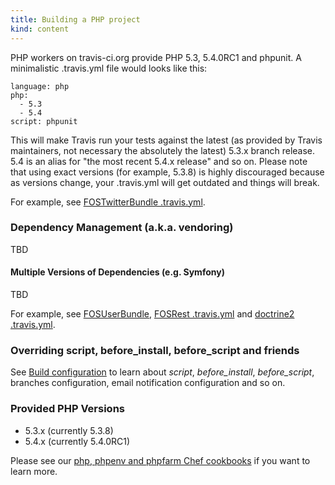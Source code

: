 ```yaml
---
title: Building a PHP project
kind: content
---
```


PHP workers on travis-ci.org provide PHP 5.3, 5.4.0RC1 and phpunit. A minimalistic .travis.yml file would looks like this:

    language: php
    php:
      - 5.3
      - 5.4
    script: phpunit

This will make Travis run your tests against the latest (as provided by Travis maintainers, not necessary the absolutely the latest) 5.3.x branch release. 5.4 is an alias
for "the most recent 5.4.x release" and so on. Please note that using exact versions (for example, 5.3.8) is highly discouraged because as versions change, your
.travis.yml will get outdated and things will break.

For example, see [FOSTwitterBundle .travis.yml](https://github.com/FriendsOfSymfony/FOSTwitterBundle/blob/master/.travis.yml).


### Dependency Management (a.k.a. vendoring)

TBD


#### Multiple Versions of Dependencies (e.g. Symfony)

TBD

For example, see [FOSUserBundle](https://github.com/FriendsOfSymfony/FOSUserBundle/blob/master/.travis.yml), [FOSRest .travis.yml](https://github.com/FriendsOfSymfony/FOSRest/blob/master/.travis.yml)
and [doctrine2 .travis.yml](https://github.com/pborreli/doctrine2/blob/master/.travis.yml).



### Overriding script, before_install, before_script and friends

See <a href="/docs/user/build-configuration/">Build configuration</a> to learn about *script*, *before_install*, *before_script*, branches configuration, email notification
configuration and so on.



### Provided PHP Versions

 * 5.3.x (currently 5.3.8)
 * 5.4.x (currently 5.4.0RC1)

Please see our [php, phpenv and phpfarm Chef cookbooks](https://github.com/travis-ci/travis-cookbooks/tree/master/vagrant_base) if you want to learn more.
